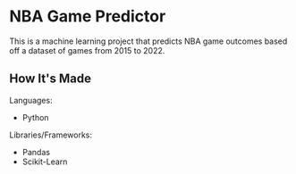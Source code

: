# NBA Game Predictor

This is a machine learning project that predicts NBA game outcomes based off a dataset of games from 2015 to 2022.

## How It's Made

Languages:
<ul>
  <li>Python</li>
</ul>

Libraries/Frameworks:
<ul>
  <li>Pandas</li>
  <li>Scikit-Learn</li>
</ul>
